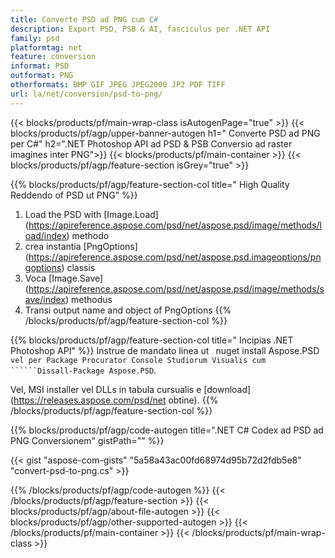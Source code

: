 ```yaml
---
title: Converte PSD ad PNG cum C#
description: Export PSD, PSB & AI, fasciculus per .NET API
family: psd
platformtag: net
feature: conversion
informat: PSD
outformat: PNG
otherformats: BMP GIF JPEG JPEG2000 JP2 PDF TIFF
url: la/net/conversion/psd-to-png/
---
```


{{< blocks/products/pf/main-wrap-class isAutogenPage="true" >}}
{{< blocks/products/pf/agp/upper-banner-autogen h1=" Converte PSD ad PNG per C#" h2=".NET Photoshop API ad PSD & PSB Conversio ad raster imagines inter PNG">}}
{{< blocks/products/pf/main-container >}}
{{< blocks/products/pf/agp/feature-section isGrey="true" >}}

{{% blocks/products/pf/agp/feature-section-col title=" High Quality Reddendo of PSD ut PNG" %}}
1. Load the PSD with [Image.Load] (https://apireference.aspose.com/psd/net/aspose.psd/image/methods/load/index) methodo
1. crea instantia [PngOptions] (https://apireference.aspose.com/psd/net/aspose.psd.imageoptions/pngoptions) classis
1. Voca [Image.Save] (https://apireference.aspose.com/psd/net/aspose.psd/image/methods/save/index) methodus
1. Transi output name and object of PngOptions
{{% /blocks/products/pf/agp/feature-section-col %}}

{{% blocks/products/pf/agp/feature-section-col title=" Incipias .NET Photoshop API" %}}
Instrue de mandato linea ut ` `nuget install Aspose.PSD``` vel per Package Procurator Console Studiorum Visualis cum ``````Dissall-Package Aspose.PSD```.

Vel, MSI installer vel DLLs in tabula cursualis e [download](https://releases.aspose.com/psd/net obtine).
{{% /blocks/products/pf/agp/feature-section-col %}}

{{% blocks/products/pf/agp/code-autogen title=".NET C# Codex ad PSD ad PNG Conversionem" gistPath="" %}}

{{< gist "aspose-com-gists" "5a58a43ac00fd68974d95b72d2fdb5e8" "convert-psd-to-png.cs" >}}

{{% /blocks/products/pf/agp/code-autogen %}}
{{< /blocks/products/pf/agp/feature-section >}}
{{< blocks/products/pf/agp/about-file-autogen >}}
{{< blocks/products/pf/agp/other-supported-autogen >}}
{{< /blocks/products/pf/main-container >}}
{{< /blocks/products/pf/main-wrap-class >}}
